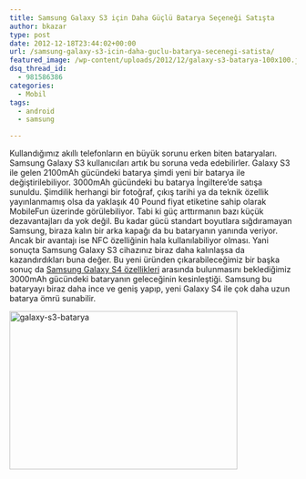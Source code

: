 ```yaml
---
title: Samsung Galaxy S3 için Daha Güçlü Batarya Seçeneği Satışta
author: bkazar
type: post
date: 2012-12-18T23:44:02+00:00
url: /samsung-galaxy-s3-icin-daha-guclu-batarya-secenegi-satista/
featured_image: /wp-content/uploads/2012/12/galaxy-s3-batarya-100x100.jpg
dsq_thread_id:
  - 981586386
categories:
  - Mobil
tags:
  - android
  - samsung

---
```

Kullandığımız akıllı telefonların en büyük sorunu erken biten bataryaları. Samsung Galaxy S3 kullanıcıları artık bu soruna veda edebilirler. Galaxy S3 ile gelen 2100mAh gücündeki batarya şimdi yeni bir batarya ile değiştirilebiliyor. 3000mAh gücündeki bu batarya İngiltere’de satışa sunuldu. Şimdilik herhangi bir fotoğraf, çıkış tarihi ya da teknik özellik yayınlanmamış olsa da yaklaşık 40 Pound fiyat etiketine sahip olarak MobileFun üzerinde görülebiliyor. Tabi ki güç arttırmanın bazı küçük dezavantajları da yok değil. Bu kadar gücü standart boyutlara sığdıramayan Samsung, biraza kalın bir arka kapağı da bu bataryanın yanında veriyor. Ancak bir avantajı ise NFC özelliğinin hala kullanılabiliyor olması. Yani sonuçta Samsung Galaxy S3 cihazınız biraz daha kalınlaşsa da kazandırdıkları buna değer. Bu yeni üründen çıkarabileceğimiz bir başka sonuç da [Samsung Galaxy S4 özellikleri][1] arasında bulunmasını beklediğimiz 3000mAh gücündeki bataryanın geleceğinin kesinleştiği. Samsung bu bataryayı biraz daha ince ve geniş yapıp, yeni Galaxy S4 ile çok daha uzun batarya ömrü sunabilir.

<img class="aligncenter size-large wp-image-9975" alt="galaxy-s3-batarya" src="https://www.murekkep.org/wp-content/uploads/2012/12/galaxy-s3-batarya-400x278.jpg" width="400" height="278" srcset="https://www.murekkep.org/wp-content/uploads/2012/12/galaxy-s3-batarya-400x278.jpg 400w, https://www.murekkep.org/wp-content/uploads/2012/12/galaxy-s3-batarya-50x34.jpg 50w, https://www.murekkep.org/wp-content/uploads/2012/12/galaxy-s3-batarya-125x86.jpg 125w, https://www.murekkep.org/wp-content/uploads/2012/12/galaxy-s3-batarya-287x200.jpg 287w, https://www.murekkep.org/wp-content/uploads/2012/12/galaxy-s3-batarya-438x305.jpg 438w, https://www.murekkep.org/wp-content/uploads/2012/12/galaxy-s3-batarya.jpg 600w" sizes="(max-width: 400px) 100vw, 400px" />

 [1]: https://www.murekkep.org/samsung-galaxy-s4-ozellikleri-batarya-sarj-9807 "galaxy s4 özellikleri"